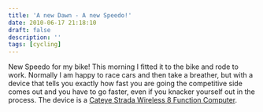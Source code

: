 ```yaml
---
title: 'A new Dawn - A new Speedo!'
date: 2010-06-17 21:18:10
draft: false
description: ''
tags: [cycling]
---
```


New Speedo for my bike! This morning I fitted it to the bike and rode to work. Normally I am happy to race cars and then take a breather, but with a device that tells you exactly how fast you are going the competitive side comes out and you have to go faster, even if you knacker yourself out in the process. The device is a [Cateye Strada Wireless 8 Function Computer](http://www.evanscycles.com/products/cateye/strada-wireless-8-function-computer-ec008446?utm_source=froogle&utm_medium=froogle&utm_campaign=froogle "description from evans cycles").